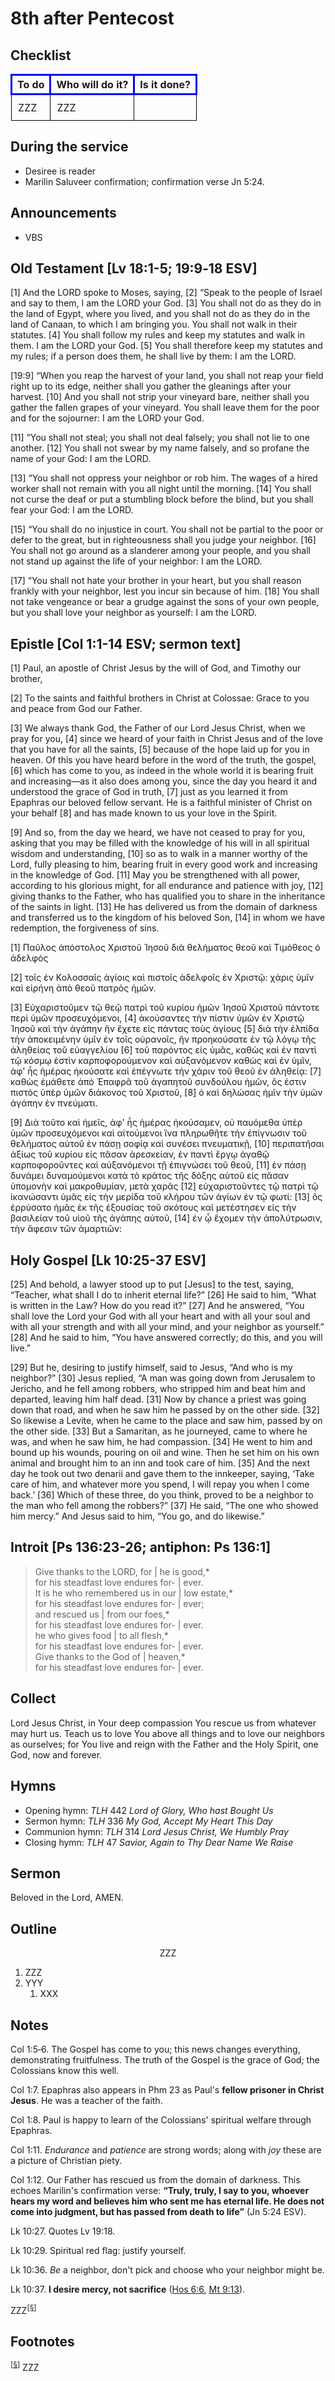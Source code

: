 <head>
<meta charset="utf-8">
<style>
th { text-align: center; font-weight: bold; vertical-align: baseline; border: 3px solid blue; }
td { border: 1px solid black; padding: 10px; }
.h { visibility: hidden; }
</style>
<title>sermon</title>
</head>

# 8th after Pentecost

## Checklist

<table>
<tr>
<th>To do</th><th>Who will do it?</th><th>Is it done?</th>
</tr>
<tr>
<td>ZZZ</td><td>ZZZ</td><td></td>
</tr>
</table>

## During the service

* Desiree is reader
* Marilin Saluveer confirmation; confirmation verse Jn 5:24.

## Announcements

* VBS

## Old Testament [Lv 18:1-5; 19:9‑18 ESV]

[1] And the LORD spoke to Moses, saying, [2] “Speak to the people of Israel and say to them, I am the LORD your God. [3] You shall not do as they do in the land of Egypt, where you lived, and you shall not do as they do in the land of Canaan, to which I am bringing you. You shall not walk in their statutes. [4] You shall follow my rules and keep my statutes and walk in them. I am the LORD your God. [5] You shall therefore keep my statutes and my rules; if a person does them, he shall live by them: I am the LORD.

[19:9] “When you reap the harvest of your land, you shall not reap your field right up to its edge, neither shall you gather the gleanings after your harvest. [10] And you shall not strip your vineyard bare, neither shall you gather the fallen grapes of your vineyard. You shall leave them for the poor and for the sojourner: I am the LORD your God.

[11] “You shall not steal; you shall not deal falsely; you shall not lie to one another. [12] You shall not swear by my name falsely, and so profane the name of your God: I am the LORD.

[13] “You shall not oppress your neighbor or rob him. The wages of a hired worker shall not remain with you all night until the morning. [14] You shall not curse the deaf or put a stumbling block before the blind, but you shall fear your God: I am the LORD.

[15] “You shall do no injustice in court. You shall not be partial to the poor or defer to the great, but in righteousness shall you judge your neighbor. [16] You shall not go around as a slanderer among your people, and you shall not stand up against the life of your neighbor: I am the LORD.

[17] “You shall not hate your brother in your heart, but you shall reason frankly with your neighbor, lest you incur sin because of him. [18] You shall not take vengeance or bear a grudge against the sons of your own people, but you shall love your neighbor as yourself: I am the LORD.

## Epistle [Col 1:1-14 ESV; sermon text]

[1] Paul, an apostle of Christ Jesus by the will of God, and Timothy our brother,

[2] To the saints and faithful brothers in Christ at Colossae: Grace to you and peace from God our Father.

[3] We always thank God, the Father of our Lord Jesus Christ, when we pray for you, [4] since we heard of your faith in Christ Jesus and of the love that you have for all the saints, [5] because of the hope laid up for you in heaven. Of this you have heard before in the word of the truth, the gospel, [6] which has come to you, as indeed in the whole world it is bearing fruit and increasing—as it also does among you, since the day you heard it and understood the grace of God in truth, [7] just as you learned it from Epaphras our beloved fellow servant. He is a faithful minister of Christ on your behalf [8] and has made known to us your love in the Spirit.

[9] And so, from the day we heard, we have not ceased to pray for you, asking that you may be filled with the knowledge of his will in all spiritual wisdom and understanding, [10] so as to walk in a manner worthy of the Lord, fully pleasing to him, bearing fruit in every good work and increasing in the knowledge of God. [11] May you be strengthened with all power, according to his glorious might, for all endurance and patience with joy, [12] giving thanks to the Father, who has qualified you to share in the inheritance of the saints in light. [13] He has delivered us from the domain of darkness and transferred us to the kingdom of his beloved Son, [14] in whom we have redemption, the forgiveness of sins.

[1] Παῦλος ἀπόστολος Χριστοῦ Ἰησοῦ διὰ θελήματος θεοῦ καὶ Τιμόθεος ὁ ἀδελφὸς

[2] τοῖς ἐν Κολοσσαῖς ἁγίοις καὶ πιστοῖς ἀδελφοῖς ἐν Χριστῷ: χάρις ὑμῖν καὶ εἰρήνη ἀπὸ θεοῦ πατρὸς ἡμῶν.

[3] Εὐχαριστοῦμεν τῷ θεῷ πατρὶ τοῦ κυρίου ἡμῶν Ἰησοῦ Χριστοῦ πάντοτε περὶ ὑμῶν προσευχόμενοι, [4] ἀκούσαντες τὴν πίστιν ὑμῶν ἐν Χριστῷ Ἰησοῦ καὶ τὴν ἀγάπην ἣν ἔχετε εἰς πάντας τοὺς ἁγίους [5] διὰ τὴν ἐλπίδα τὴν ἀποκειμένην ὑμῖν ἐν τοῖς οὐρανοῖς, ἣν προηκούσατε ἐν τῷ λόγῳ τῆς ἀληθείας τοῦ εὐαγγελίου [6] τοῦ παρόντος εἰς ὑμᾶς, καθὼς καὶ ἐν παντὶ τῷ κόσμῳ ἐστὶν καρποφορούμενον καὶ αὐξανόμενον καθὼς καὶ ἐν ὑμῖν, ἀφ' ἧς ἡμέρας ἠκούσατε καὶ ἐπέγνωτε τὴν χάριν τοῦ θεοῦ ἐν ἀληθείᾳ: [7] καθὼς ἐμάθετε ἀπὸ Ἐπαφρᾶ τοῦ ἀγαπητοῦ συνδούλου ἡμῶν, ὅς ἐστιν πιστὸς ὑπὲρ ὑμῶν διάκονος τοῦ Χριστοῦ, [8] ὁ καὶ δηλώσας ἡμῖν τὴν ὑμῶν ἀγάπην ἐν πνεύματι.

[9] Διὰ τοῦτο καὶ ἡμεῖς, ἀφ' ἧς ἡμέρας ἠκούσαμεν, οὐ παυόμεθα ὑπὲρ ὑμῶν προσευχόμενοι καὶ αἰτούμενοι ἵνα πληρωθῆτε τὴν ἐπίγνωσιν τοῦ θελήματος αὐτοῦ ἐν πάσῃ σοφίᾳ καὶ συνέσει πνευματικῇ, [10] περιπατῆσαι ἀξίως τοῦ κυρίου εἰς πᾶσαν ἀρεσκείαν, ἐν παντὶ ἔργῳ ἀγαθῷ καρποφοροῦντες καὶ αὐξανόμενοι τῇ ἐπιγνώσει τοῦ θεοῦ, [11] ἐν πάσῃ δυνάμει δυναμούμενοι κατὰ τὸ κράτος τῆς δόξης αὐτοῦ εἰς πᾶσαν ὑπομονὴν καὶ μακροθυμίαν, μετὰ χαρᾶς [12] εὐχαριστοῦντες τῷ πατρὶ τῷ ἱκανώσαντι ὑμᾶς εἰς τὴν μερίδα τοῦ κλήρου τῶν ἁγίων ἐν τῷ φωτί: [13] ὃς ἐρρύσατο ἡμᾶς ἐκ τῆς ἐξουσίας τοῦ σκότους καὶ μετέστησεν εἰς τὴν βασιλείαν τοῦ υἱοῦ τῆς ἀγάπης αὐτοῦ, [14] ἐν ᾧ ἔχομεν τὴν ἀπολύτρωσιν, τὴν ἄφεσιν τῶν ἁμαρτιῶν:

## Holy Gospel [Lk 10:25-37 ESV]

[25] And behold, a lawyer stood up to put [Jesus] to the test, saying, “Teacher, what shall I do to inherit eternal life?” [26] He said to him, “What is written in the Law? How do you read it?” [27] And he answered, “You shall love the Lord your God with all your heart and with all your soul and with all your strength and with all your mind, and your neighbor as yourself.” [28] And he said to him, “You have answered correctly; do this, and you will live.”

[29] But he, desiring to justify himself, said to Jesus, “And who is my neighbor?” [30] Jesus replied, “A man was going down from Jerusalem to Jericho, and he fell among robbers, who stripped him and beat him and departed, leaving him half dead. [31] Now by chance a priest was going down that road, and when he saw him he passed by on the other side. [32] So likewise a Levite, when he came to the place and saw him, passed by on the other side. [33] But a Samaritan, as he journeyed, came to where he was, and when he saw him, he had compassion. [34] He went to him and bound up his wounds, pouring on oil and wine. Then he set him on his own animal and brought him to an inn and took care of him. [35] And the next day he took out two denarii and gave them to the innkeeper, saying, ‘Take care of him, and whatever more you spend, I will repay you when I come back.’ [36] Which of these three, do you think, proved to be a neighbor to the man who fell among the robbers?” [37] He said, “The one who showed him mercy.” And Jesus said to him, “You go, and do likewise.”

## Introit [Ps 136:23-26; antiphon: Ps 136:1]

> Give thanks to the LORD, for | he is good,*  
> for his steadfast love endures for- | ever.  
> It is he who remembered us in our | low estate,*  
> for his steadfast love endures for- | ever;  
> and rescued us | from our foes,*  
> for his steadfast love endures for- | ever.  
> he who gives food | to all flesh,*  
> for his steadfast love endures for- | ever.  
> Give thanks to the God of | heaven,*  
> for his steadfast love endures for- | ever.


## Collect

Lord Jesus Christ, in Your deep compassion You rescue us from whatever may hurt us. Teach us to love You above all things and to love our neighbors as ourselves; for You live and reign with the Father and the Holy Spirit, one God, now and forever.

## Hymns

* Opening hymn: _TLH_ 442 _Lord of Glory, Who hast Bought Us_
* Sermon hymn: _TLH_ 336 _My God, Accept My Heart This Day_
* Communion hymn: _TLH_ 314 _Lord Jesus Christ, We Humbly Pray_
* Closing hymn: _TLH_ 47 _Savior, Again to Thy Dear Name We Raise_

## Sermon

Beloved in the Lord, AMEN.

## Outline

<center>ZZZ</center>

1. ZZZ
1. YYY
    1. XXX

## Notes

Col 1:5‑6. The Gospel has come to you; this news changes everything, demonstrating fruitfulness. The truth of the Gospel is the grace of God; the Colossians know this well.

Col 1:7. Epaphras also appears in Phm 23 as Paul's **fellow prisoner in Christ Jesus**. He was a teacher of the faith.

Col 1:8. Paul is happy to learn of the Colossians' spiritual welfare through Epaphras.

Col 1:11. _Endurance_ and _patience_ are strong words; along with _joy_ these are a picture of Christian piety.

Col 1:12. Our Father has rescued us from the domain of darkness. This echoes Marilin's confirmation verse: **“Truly, truly, I say to you, whoever hears my word and believes him who sent me has eternal life. He does not come into judgment, but has passed from death to life”** (Jn 5:24 ESV).

Lk 10:27. Quotes Lv 19:18.

Lk 10:29. Spiritual red flag: justify yourself.

Lk 10:36. _Be_ a neighbor, don't pick and choose who your neighbor might be.

Lk 10:37. **I desire mercy, not sacrifice** ([Hos 6:6](http://www.esvbible.org/Hosea+6:6/), [Mt 9:13](http://www.esvbible.org/Matthew+9:13/)).

ZZZ<sup>[<a name="id0002" href="#ftn.id0002">§</a>]</sup>

## Footnotes

<sup>[<a name="ftn.id0002" href="#id0002">§</a>]</sup>
ZZZ
